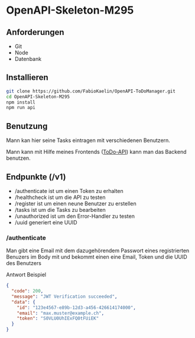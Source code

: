# OpenAPI-Skeleton-M295

## Anforderungen

- Git
- Node
- Datenbank

## Installieren

```sh
git clone https://github.com/FabioKaelin/OpenAPI-ToDoManager.git
cd OpenAPI-Skeleton-M295
npm install
npm run api
```

## Benutzung

Mann kan hier seine Tasks eintragen mit verschiedenen Benutzern.

Mann kann mit Hilfe meines Frontends ([ToDo-API](https://github.com/FabioKaelin/ToDoManager)) kann man das Backend benutzen.

## Endpunkte (/v1)

- /authenticate ist um einen Token zu erhalten
- /healthcheck ist um die API zu testen
- /register ist um einen neune Benutzer zu erstellen
- /tasks ist um die Tasks zu bearbeiten
- /unauthorized ist um den Error-Handler zu testen
- /uuid generiert eine UUID

### /authenticate

Man gibt eine Email mit dem dazugehörendem Passwort eines registrierten Benuzers im Body mit und bekommt einen eine Email, Token und die UUID des Benutzers

Antwort Beispiel

```json
{
  "code": 200,
  "message": "JWT Verification succeeded",
  "data": {
    "id": "123e4567-e89b-12d3-a456-426614174000",
    "email": "max.muster@example.ch",
    "token": "S0VLU0UhIExFQ0tFUiEK"
  }
}
```
